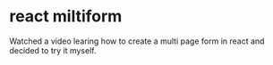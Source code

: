 # react miltiform

Watched a video learing how to create a multi page form in react and decided to try it myself.
